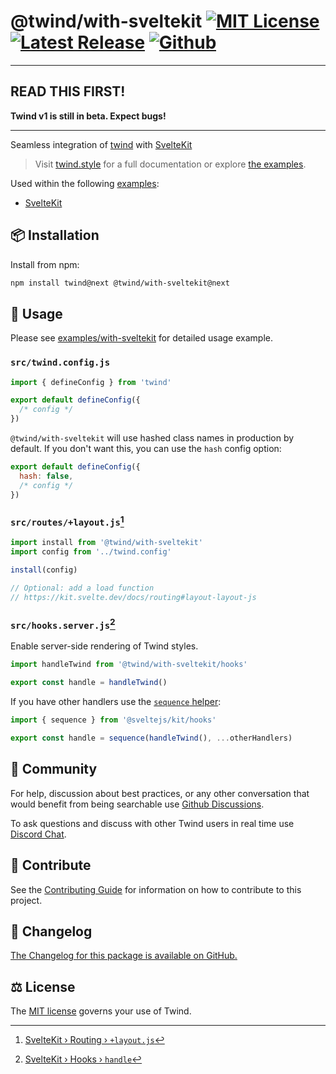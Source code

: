 # @twind/with-sveltekit [![MIT License](https://flat.badgen.net/github/license/tw-in-js/twind)](https://github.com/tw-in-js/twind/blob/next/LICENSE) [![Latest Release](https://flat.badgen.net/npm/v/@twind/with-sveltekit/next?icon=npm&label&cache=10800&color=blue)](https://www.npmjs.com/package/@twind/with-sveltekit/v/next) [![Github](https://flat.badgen.net/badge/icon/tw-in-js%2Ftwind%23sveltekit?icon=github&label)](https://github.com/tw-in-js/twind/tree/next/packages/sveltekit)

---

## READ THIS FIRST!

**Twind v1 is still in beta. Expect bugs!**

---

Seamless integration of [twind](https://github.com/tw-in-js/twind/tree/next/packages/twind) with [SvelteKit](https://kit.svelte.dev)

> Visit [twind.style](https://twind.style) for a full documentation or explore [the examples](https://github.com/tw-in-js/twind/tree/next/examples#readme).

Used within the following [examples](https://github.com/tw-in-js/twind/tree/next/examples):

- [SvelteKit](https://github.com/tw-in-js/twind/tree/next/examples/with-sveltekit)

## 📦 Installation

Install from npm:

```sh
npm install twind@next @twind/with-sveltekit@next
```

## 🙇 Usage

Please see [examples/with-sveltekit](https://github.com/tw-in-js/twind/tree/next/examples/with-sveltekit) for detailed usage example.

### `src/twind.config.js`

```js
import { defineConfig } from 'twind'

export default defineConfig({
  /* config */
})
```

`@twind/with-sveltekit` will use hashed class names in production by default. If you don't want this, you can use the `hash` config option:

```js
export default defineConfig({
  hash: false,
  /* config */
})
```

### `src/routes/+layout.js`[^1]

```js
import install from '@twind/with-sveltekit'
import config from '../twind.config'

install(config)

// Optional: add a load function
// https://kit.svelte.dev/docs/routing#layout-layout-js
```

### `src/hooks.server.js`[^2]

Enable server-side rendering of Twind styles.

```js
import handleTwind from '@twind/with-sveltekit/hooks'

export const handle = handleTwind()
```

If you have other handlers use the [`sequence` helper](https://kit.svelte.dev/docs/modules#sveltejs-kit-hooks):

```js
import { sequence } from '@sveltejs/kit/hooks'

export const handle = sequence(handleTwind(), ...otherHandlers)
```

## 💬 Community

For help, discussion about best practices, or any other conversation that would benefit from being searchable use [Github Discussions](https://github.com/tw-in-js/twind/discussions).

To ask questions and discuss with other Twind users in real time use [Discord Chat](https://chat.twind.style).

## 🧱 Contribute

See the [Contributing Guide](../../CONTRIBUTING.md) for information on how to contribute to this project.

## 📜 Changelog

[The Changelog for this package is available on GitHub.](https://github.com/tw-in-js/twind/tree/next/packages/with-sveltekit/CHANGELOG.md)

## ⚖️ License

The [MIT license](https://github.com/tw-in-js/twind/blob/main/LICENSE) governs your use of Twind.

[^1]: [SvelteKit › Routing › `+layout.js`](https://kit.svelte.dev/docs/routing#layout-layout-js)
[^2]: [SvelteKit › Hooks › `handle`](https://kit.svelte.dev/docs/hooks#server-hooks-handle)
